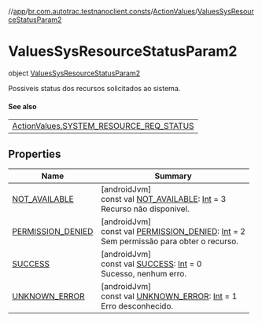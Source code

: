 //[app](../../../../index.md)/[br.com.autotrac.testnanoclient.consts](../../index.md)/[ActionValues](../index.md)/[ValuesSysResourceStatusParam2](index.md)

# ValuesSysResourceStatusParam2

object [ValuesSysResourceStatusParam2](index.md)

Possiveis status dos recursos solicitados ao sistema.

#### See also

| |
|---|
| [ActionValues.SYSTEM_RESOURCE_REQ_STATUS](../-s-y-s-t-e-m_-r-e-s-o-u-r-c-e_-r-e-q_-s-t-a-t-u-s.md) |

## Properties

| Name | Summary |
|---|---|
| [NOT_AVAILABLE](-n-o-t_-a-v-a-i-l-a-b-l-e.md) | [androidJvm]<br>const val [NOT_AVAILABLE](-n-o-t_-a-v-a-i-l-a-b-l-e.md): [Int](https://kotlinlang.org/api/latest/jvm/stdlib/kotlin/-int/index.html) = 3<br>Recurso não disponivel. |
| [PERMISSION_DENIED](-p-e-r-m-i-s-s-i-o-n_-d-e-n-i-e-d.md) | [androidJvm]<br>const val [PERMISSION_DENIED](-p-e-r-m-i-s-s-i-o-n_-d-e-n-i-e-d.md): [Int](https://kotlinlang.org/api/latest/jvm/stdlib/kotlin/-int/index.html) = 2<br>Sem permissão para obter o recurso. |
| [SUCCESS](-s-u-c-c-e-s-s.md) | [androidJvm]<br>const val [SUCCESS](-s-u-c-c-e-s-s.md): [Int](https://kotlinlang.org/api/latest/jvm/stdlib/kotlin/-int/index.html) = 0<br>Sucesso, nenhum erro. |
| [UNKNOWN_ERROR](-u-n-k-n-o-w-n_-e-r-r-o-r.md) | [androidJvm]<br>const val [UNKNOWN_ERROR](-u-n-k-n-o-w-n_-e-r-r-o-r.md): [Int](https://kotlinlang.org/api/latest/jvm/stdlib/kotlin/-int/index.html) = 1<br>Erro desconhecido. |

